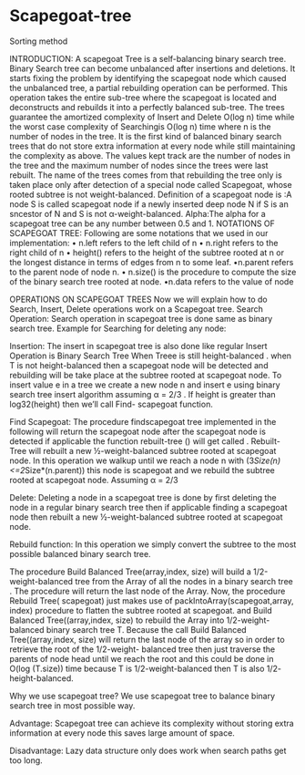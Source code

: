 # Scapegoat-tree
Sorting method

INTRODUCTION:
A scapegoat Tree is a self-balancing binary search tree. Binary Search tree can become unbalanced after insertions and deletions. It starts fixing the problem by identifying the scapegoat node which caused the unbalanced tree, a partial rebuilding operation can be performed. This operation takes the entire sub-tree where the scapegoat is located and deconstructs and rebuilds it into a perfectly balanced sub-tree. The trees guarantee the amortized complexity of Insert and Delete O(log n) time while the worst case complexity of Searchingis O(log n) time where n is the number of nodes in the tree. It is the first kind of balanced binary search trees that do not store extra information at every node while still maintaining
the complexity as above. The values kept track are the number of nodes in the tree and the
maximum number of nodes since the trees were last rebuilt. The name of the trees comes
from that rebuilding the tree only is taken place only after detection of a special node called
Scapegoat, whose rooted subtree is not weight-balanced.
Definition of a scapegoat node is :A node S is  called scapegoat node if a newly inserted deep node N if S is an sncestor of N and S is not α-weight-balanced.
Alpha:The alpha for a scapegoat tree can be any number between 0.5 and 1.
NOTATIONS OF SCAPEGOAT TREE:
Following are some notations that we used in our implementation:
• n.left      refers to the left child of n
• n.right    refers to the right child of n
• height() refers to the height of the subtree rooted at n or the longest distance in terms
                of edges from n to some leaf.
•n.parent refers to the parent node of node n.
• n.size() is the procedure to compute the size of the binary search tree rooted at node.
•n.data  refers to the value of node

OPERATIONS ON SCAPEGOAT TREES
Now we will explain how to do Search, Insert, Delete operations work on a Scapegoat tree.
Search Operation:
Search operation in scapegoat tree is done same as binary search tree.
Example for  Searching for deleting any node: 
 
 


Insertion:
The insert in scapegoat tree is also done like regular Insert Operation is Binary Search Tree When Treee is still height-balanced . when T is not height-balanced then a scapegoat node will be detected and rebuilding will be take place at the subtree rooted at scapegoat node.
To insert value e in a tree we create a new node n and insert e using binary search tree insert algorithm assuming α = 2/3 . If height  is greater than log32(height) then we’ll call Find- scapegoat function. 
 

Find Scapegoat:
The procedure findscapegoat tree implemented in the following will return the scapegoat node after the scapegoat node is detected if applicable the function rebuilt-tree () will get called . Rebuilt-Tree will rebuilt a new ½-weight-balanced subtree rooted at scapegoat node. In this operation we walkup until we reach a node n with (3*Size(n)<=2*Size*(n.parent)) this node is scapegoat and we rebuild the subtree rooted at scapegoat node.  Assuming  α = 2/3

 

Delete:
Deleting a node in a scapegoat tree is done by first deleting the node in a regular binary search tree then if applicable finding a scapegoat node then rebuilt a new ½-weight-balanced subtree rooted at scapegoat node.
 


Rebuild function:
In this operation we simply convert the subtree to the most possible balanced binary search tree. 
 
The procedure Build  Balanced Tree(array,index, size) will build a 1/2-weight-balanced
tree from the Array of all the nodes in a binary search tree . The procedure will return
the last node of the Array. Now, the procedure Rebuild Tree( scapegoat) just
makes use of packIntoArray(scapegoat,array, index) procedure to flatten the subtree rooted at scapegoat. and Build  Balanced Tree((array,index, size) to rebuild the Array into 1/2-weight-
balanced binary search tree T. Because the call Build Balanced Tree((array,index, size)
will return the last node of the array so in order to retrieve the root of the 1/2-weight-
balanced tree then just traverse the parents of node head until we reach the root and this
could be done in O(log (T.size)) time because T is 1/2-weight-balanced then T is also 1/2-
height-balanced.

Why we use scapegoat tree?
We use scapegoat tree to balance binary search tree in most possible way.


Advantage:
Scapegoat tree can achieve its complexity without storing extra information at every node this saves large amount of space.

Disadvantage:
Lazy data structure only does work when search paths get too long.
